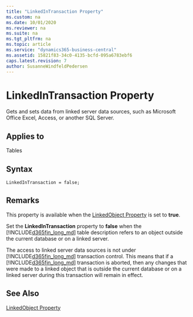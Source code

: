```yaml
---
title: "LinkedInTransaction Property"
ms.custom: na
ms.date: 10/01/2020
ms.reviewer: na
ms.suite: na
ms.tgt_pltfrm: na
ms.topic: article
ms.service: "dynamics365-business-central"
ms.assetid: 15821f83-34c0-4135-bcfd-095a6783ebf6
caps.latest.revision: 7
author: SusanneWindfeldPedersen
---
```


 

# LinkedInTransaction Property
Gets and sets data from linked server data sources, such as Microsoft Office Excel, Access, or another SQL Server.  
  
## Applies to  
 Tables  

## Syntax
```
LinkedInTransaction = false;
```
 
## Remarks  
 This property is available when the [LinkedObject Property](devenv-linkedobject-property.md) is set to **true**.  
  
 Set the **LinkedInTransaction** property to **false** when the [!INCLUDE[d365fin_long_md](../includes/d365fin_long_md.md)] table description refers to an object outside the current database or on a linked server.  
  
 The access to linked server data sources is not under [!INCLUDE[d365fin_long_md](../includes/d365fin_long_md.md)] transaction control. This means that if a [!INCLUDE[d365fin_long_md](../includes/d365fin_long_md.md)] transaction is aborted, then any changes that were made to a linked object that is outside the current database or on a linked server during this transaction will remain in effect.  
  
## See Also  
 <!-- [Creating Table Definitions from SQL Server Objects \(Linked Objects\)](Creating-Table-Definitions-from-SQL-Server-Objects--Linked-Objects-.md)  --> 
 [LinkedObject Property](devenv-linkedobject-property.md)